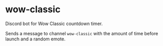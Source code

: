 # wow-classic

Discord bot for Wow Classic countdown timer.

Sends a message to channel `wow-classic` with the amount of time before launch and a random emote.
